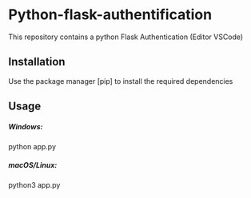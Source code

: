 # Python-flask-authentification
This repository contains a python  Flask Authentication (Editor VSCode)
## Installation

Use the package manager [pip] to install the required dependencies
## Usage

##### Windows:

python app.py

##### macOS/Linux:

python3 app.py
